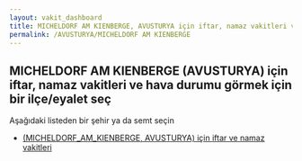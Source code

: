 ```yaml
---
layout: vakit_dashboard
title: MICHELDORF AM KIENBERGE, AVUSTURYA için iftar, namaz vakitleri ve hava durumu - ilçe/eyalet seç
permalink: /AVUSTURYA/MICHELDORF AM KIENBERGE
---
```


## MICHELDORF AM KIENBERGE (AVUSTURYA) için iftar, namaz vakitleri ve hava durumu  görmek için bir ilçe/eyalet seç

Aşağıdaki listeden bir şehir ya da semt seçin

* [ (MICHELDORF_AM_KIENBERGE, AVUSTURYA) için iftar ve namaz vakitleri](/AVUSTURYA/MICHELDORF_AM_KIENBERGE/)

<script type="text/javascript">
  var GLOBAL_COUNTRY = 'AVUSTURYA';
  var GLOBAL_CITY = 'MICHELDORF AM KIENBERGE';
  var GLOBAL_STATE = 'MICHELDORF AM KIENBERGE';
</script>
